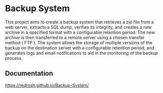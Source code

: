# Backup System

This project aims to create a backup system that retrieves a zip file from a web server, extracts a SQL dump, verifies its integrity, and creates a new archive in a specified format with a configurable retention period. The new archive is then transferred to a remote server using a chosen transfer method ( FTP ). The system allows the storage of multiple versions of the backup on the destination server with a configurable retention period, and generates logs and email notifications to aid in the monitoring of the backup process.

## Documentation

https://redrosh.github.io/Backup-System/
